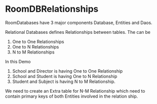 # RoomDBRelationships

RoomDatabases have 3 major components Database, Entities and Daos.

Relational Databases defines Relationships between tables.
The can be 
1. One to One Relationships
2. One to N Relationships
3. N to M Relationships

In this Demo 
1. School and Director is having One to One Relationship
2. School and Student is having One to N Relationship
3. Student and Subject is having N to M Relationship.

We need to create an Extra table for N-M Relationship which need to contain primary keys of both Entities involved in the relation ship.


